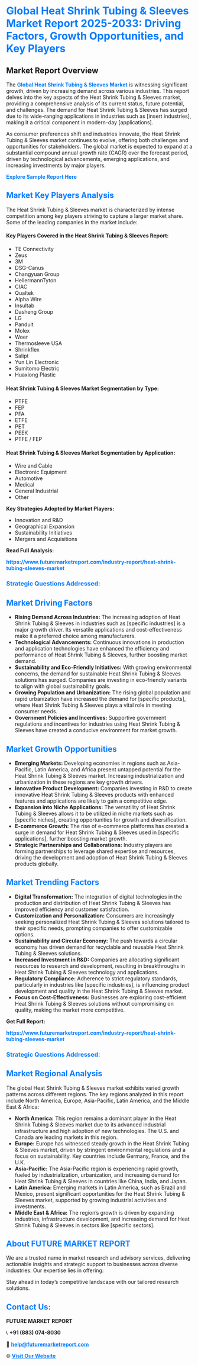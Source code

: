 <h1 style="color: #007BFF;">Global Heat Shrink Tubing & Sleeves Market Report 2025-2033: Driving Factors, Growth Opportunities, and Key Players</h1>

<section id="overview">
<h2>Market Report Overview</h2>
<p>The <a href="https://www.futuremarketreport.com/industry-report/heat-shrink-tubing-sleeves-market" style="color: #007BFF; text-decoration: none;"><strong>Global Heat Shrink Tubing & Sleeves Market</strong></a> is witnessing significant growth, driven by increasing demand across various industries. This report delves into the key aspects of the Heat Shrink Tubing & Sleeves market, providing a comprehensive analysis of its current status, future potential, and challenges. The demand for Heat Shrink Tubing & Sleeves has surged due to its wide-ranging applications in industries such as [insert industries], making it a critical component in modern-day [applications].</p>
<p>As consumer preferences shift and industries innovate, the Heat Shrink Tubing & Sleeves market continues to evolve, offering both challenges and opportunities for stakeholders. The global market is expected to expand at a substantial compound annual growth rate (CAGR) over the forecast period, driven by technological advancements, emerging applications, and increasing investments by major players.</p>
</section>

<section id="overview">
<p><a href="https://www.futuremarketreport.com/request-sample/reportId=60036" style="color: #007BFF; text-decoration: none;"><strong>Explore Sample Report Here</strong></a></p>
</section>

<section id="key-players">
<h2 style="color: #007BFF;">Market Key Players Analysis</h2>
<p>The Heat Shrink Tubing & Sleeves market is characterized by intense competition among key players striving to capture a larger market share. Some of the leading companies in the market include:</p>
<h4>Key Players Covered in the Heat Shrink Tubing & Sleeves Report:</h4>
<ul><li>TE Connectivity</li><li>Zeus</li><li>3M</li><li>DSG-Canus</li><li>Changyuan Group</li><li>HellermannTyton</li><li>CIAC</li><li>Qualtek</li><li>Alpha Wire</li><li>Insultab</li><li>Dasheng Group</li><li>LG</li><li>Panduit</li><li>Molex</li><li>Woer</li><li>Thermosleeve USA</li><li>Shrinkflex</li><li>Salipt</li><li>Yun Lin Electronic</li><li>Sumitomo Electric</li><li>Huaxiong Plastic</li></ul>
<h4>Heat Shrink Tubing & Sleeves Market Segmentation by Type:</h4>
<ul><li>PTFE</li><li>FEP</li><li>PFA</li><li>ETFE</li><li>PET</li><li>PEEK</li><li>PTFE / FEP</li></ul>

<h4>Heat Shrink Tubing & Sleeves Market Segmentation by Application:</h4>
<ul><li>Wire and Cable</li><li>Electronic Equipment</li><li>Automotive</li><li>Medical</li><li>General Industrial</li><li>Other</li></ul>
<p><strong>Key Strategies Adopted by Market Players:</strong></p>
<ul>
<li>Innovation and R&D</li>
<li>Geographical Expansion</li>
<li>Sustainability Initiatives</li>
<li>Mergers and Acquisitions</li>
</ul>
</section>

<section>
<p><strong>Read Full Analysis: </strong></p><a href="https://www.futuremarketreport.com/industry-report/heat-shrink-tubing-sleeves-market" style="color: #007BFF; text-decoration: none;"><strong>https://www.futuremarketreport.com/industry-report/heat-shrink-tubing-sleeves-market</strong></a>
<h3 style="color: #007BFF;">Strategic Questions Addressed:</h3>
</section>

<section id="driving-factors">
<h2 style="color: #007BFF;">Market Driving Factors</h2>
<ul>
<li><strong>Rising Demand Across Industries:</strong> The increasing adoption of Heat Shrink Tubing & Sleeves in industries such as [specific industries] is a major growth driver. Its versatile applications and cost-effectiveness make it a preferred choice among manufacturers.</li>
<li><strong>Technological Advancements:</strong> Continuous innovations in production and application technologies have enhanced the efficiency and performance of Heat Shrink Tubing & Sleeves, further boosting market demand.</li>
<li><strong>Sustainability and Eco-Friendly Initiatives:</strong> With growing environmental concerns, the demand for sustainable Heat Shrink Tubing & Sleeves solutions has surged. Companies are investing in eco-friendly variants to align with global sustainability goals.</li>
<li><strong>Growing Population and Urbanization:</strong> The rising global population and rapid urbanization have increased the demand for [specific products], where Heat Shrink Tubing & Sleeves plays a vital role in meeting consumer needs.</li>
<li><strong>Government Policies and Incentives:</strong> Supportive government regulations and incentives for industries using Heat Shrink Tubing & Sleeves have created a conducive environment for market growth.</li>
</ul>
</section>

<section id="growth-opportunities">
<h2 style="color: #007BFF;">Market Growth Opportunities</h2>
<ul>
<li><strong>Emerging Markets:</strong> Developing economies in regions such as Asia-Pacific, Latin America, and Africa present untapped potential for the Heat Shrink Tubing & Sleeves market. Increasing industrialization and urbanization in these regions are key growth drivers.</li>
<li><strong>Innovative Product Development:</strong> Companies investing in R&D to create innovative Heat Shrink Tubing & Sleeves products with enhanced features and applications are likely to gain a competitive edge.</li>
<li><strong>Expansion into Niche Applications:</strong> The versatility of Heat Shrink Tubing & Sleeves allows it to be utilized in niche markets such as [specific niches], creating opportunities for growth and diversification.</li>
<li><strong>E-commerce Growth:</strong> The rise of e-commerce platforms has created a surge in demand for Heat Shrink Tubing & Sleeves used in [specific applications], further boosting market growth.</li>
<li><strong>Strategic Partnerships and Collaborations:</strong> Industry players are forming partnerships to leverage shared expertise and resources, driving the development and adoption of Heat Shrink Tubing & Sleeves products globally.</li>
</ul>
</section>

<section id="trending-factors">
<h2 style="color: #007BFF;">Market Trending Factors</h2>
<ul>
<li><strong>Digital Transformation:</strong> The integration of digital technologies in the production and distribution of Heat Shrink Tubing & Sleeves has improved efficiency and customer satisfaction.</li>
<li><strong>Customization and Personalization:</strong> Consumers are increasingly seeking personalized Heat Shrink Tubing & Sleeves solutions tailored to their specific needs, prompting companies to offer customizable options.</li>
<li><strong>Sustainability and Circular Economy:</strong> The push towards a circular economy has driven demand for recyclable and reusable Heat Shrink Tubing & Sleeves solutions.</li>
<li><strong>Increased Investment in R&D:</strong> Companies are allocating significant resources to research and development, resulting in breakthroughs in Heat Shrink Tubing & Sleeves technology and applications.</li>
<li><strong>Regulatory Compliance:</strong> Adherence to strict regulatory standards, particularly in industries like [specific industries], is influencing product development and quality in the Heat Shrink Tubing & Sleeves market.</li>
<li><strong>Focus on Cost-Effectiveness:</strong> Businesses are exploring cost-efficient Heat Shrink Tubing & Sleeves solutions without compromising on quality, making the market more competitive.</li>
</ul>
</section>

<section>
<p><strong>Get Full Report: </strong></p><a href="https://www.futuremarketreport.com/industry-report/heat-shrink-tubing-sleeves-market" style="color: #007BFF; text-decoration: none;"><strong>https://www.futuremarketreport.com/industry-report/heat-shrink-tubing-sleeves-market</strong></a>
<h3 style="color: #007BFF;">Strategic Questions Addressed:</h3>
</section>


<section id="regional-analysis">
<h2 style="color: #007BFF;">Market Regional Analysis</h2>
<p>The global Heat Shrink Tubing & Sleeves market exhibits varied growth patterns across different regions. The key regions analyzed in this report include North America, Europe, Asia-Pacific, Latin America, and the Middle East & Africa:</p>
<ul>
<li><strong>North America:</strong> This region remains a dominant player in the Heat Shrink Tubing & Sleeves market due to its advanced industrial infrastructure and high adoption of new technologies. The U.S. and Canada are leading markets in this region.</li>
<li><strong>Europe:</strong> Europe has witnessed steady growth in the Heat Shrink Tubing & Sleeves market, driven by stringent environmental regulations and a focus on sustainability. Key countries include Germany, France, and the U.K.</li>
<li><strong>Asia-Pacific:</strong> The Asia-Pacific region is experiencing rapid growth, fueled by industrialization, urbanization, and increasing demand for Heat Shrink Tubing & Sleeves in countries like China, India, and Japan.</li>
<li><strong>Latin America:</strong> Emerging markets in Latin America, such as Brazil and Mexico, present significant opportunities for the Heat Shrink Tubing & Sleeves market, supported by growing industrial activities and investments.</li>
<li><strong>Middle East & Africa:</strong> The region’s growth is driven by expanding industries, infrastructure development, and increasing demand for Heat Shrink Tubing & Sleeves in sectors like [specific sectors].</li>
</ul>
</section>

<footer>
<h2 style="color: #007BFF;">About FUTURE MARKET REPORT</h2>
<p>We are a trusted name in market research and advisory services, delivering actionable insights and strategic support to businesses across diverse industries. Our expertise lies in offering:</p>

<p>Stay ahead in today’s competitive landscape with our tailored research solutions.</p>

<h2 style="color: #007BFF;">Contact Us:</h2>
<p><strong>FUTURE MARKET REPORT</strong></p>
<p>📞 <strong>+91 (883) 074-8030</strong></p>
<p>📧 <strong><a href="mailto:help@futuremarketreport.com" style="color: #007BFF;">help@futuremarketreport.com</a></strong></p>
<p>🌐 <strong><a href="https://www.futuremarketreport.com/" style="color: #007BFF;">Visit Our Website</a></strong></p>
</footer>